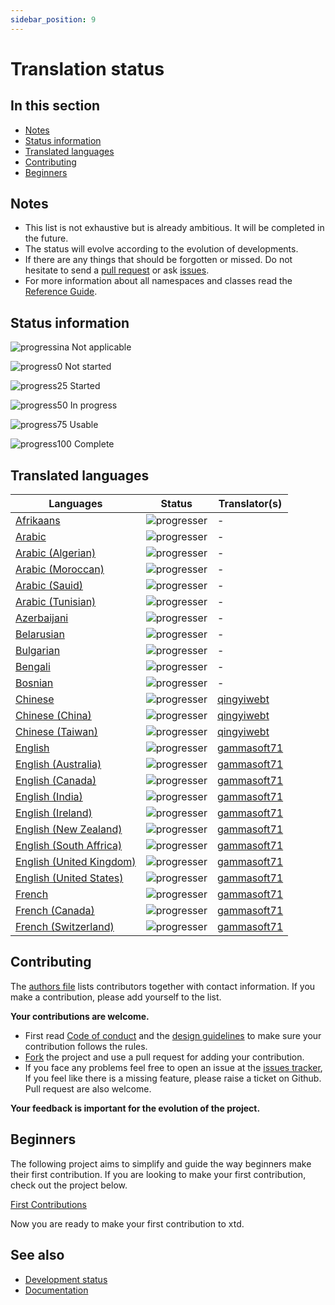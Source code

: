 ```yaml
---
sidebar_position: 9
---
```


# Translation status

## In this section

* [Notes](#notes)
* [Status information](#status-information)
* [Translated languages](#translated-languages)
* [Contributing](#contributing)
* [Beginners](#beginners)

## Notes

* This list is not exhaustive but is already ambitious. It will be completed in the future.
* The status will evolve according to the evolution of developments.
* If there are any things that should be forgotten or missed. Do not hesitate to send a [pull request](https://github.com/gammasoft71/xtd/compare) or ask [issues](https://github.com/gammasoft71/xtd/issues/new/choose).
* For more information about all namespaces and classes read the [Reference Guide](https://gammasoft71.github.io/xtd/reference_guides/latest/index.html).

## Status information

![progressina](/pictures/progress_ina.png) Not applicable

![progress0](/pictures/progress0.png) Not started

![progress25](/pictures/progress25.png) Started

![progress50](/pictures/progress50.png) In progress

![progress75](/pictures/progress75.png) Usable

![progress100](/pictures/progress100.png) Complete

## Translated languages

| Languages                                                                               | Status                                   | Translator(s)                                            |
| --------------------------------------------------------------------------------------- | ---------------------------------------- | -------------------------------------------------------- |
| [Afrikaans](https://github.com/gammasoft71/xtd/tree/master/locale/af)                   | ![progresser](/pictures/progress0.png)   | -                                                        |
| [Arabic](https://github.com/gammasoft71/xtd/tree/master/locale/ar)                      | ![progresser](/pictures/progress0.png)   | -                                                        |
| [Arabic (Algerian)](https://github.com/gammasoft71/xtd/tree/master/locale/ar_DZ)        | ![progresser](/pictures/progress0.png)   | -                                                        |
| [Arabic (Moroccan)](https://github.com/gammasoft71/xtd/tree/master/locale/ar_MA)        | ![progresser](/pictures/progress0.png)   | -                                                        |
| [Arabic (Sauid)](https://github.com/gammasoft71/xtd/tree/master/locale/ar_SA)           | ![progresser](/pictures/progress0.png)   | -                                                        |
| [Arabic (Tunisian)](https://github.com/gammasoft71/xtd/tree/master/locale/ar_TN)        | ![progresser](/pictures/progress0.png)   | -                                                        |
| [Azerbaijani](https://github.com/gammasoft71/xtd/tree/master/locale/az)                 | ![progresser](/pictures/progress0.png)   | -                                                        |
| [Belarusian](https://github.com/gammasoft71/xtd/tree/master/locale/be)                  | ![progresser](/pictures/progress0.png)   | -                                                        |
| [Bulgarian](https://github.com/gammasoft71/xtd/tree/master/locale/bg)                   | ![progresser](/pictures/progress0.png)   | -                                                        |
| [Bengali](https://github.com/gammasoft71/xtd/tree/master/locale/bn)                     | ![progresser](/pictures/progress0.png)   | -                                                        |
| [Bosnian](https://github.com/gammasoft71/xtd/tree/master/locale/bs)                     | ![progresser](/pictures/progress0.png)   | -                                                        |
| [Chinese](https://github.com/gammasoft71/xtd/tree/master/locale/zh)                     | ![progresser](/pictures/progress100.png) | [qingyiwebt](https://github.com/qingyiwebt)              |
| [Chinese (China)](https://github.com/gammasoft71/xtd/tree/master/locale/zh_CN)          | ![progresser](/pictures/progress100.png) | [qingyiwebt](https://github.com/qingyiwebt)              |
| [Chinese (Taiwan)](https://github.com/gammasoft71/xtd/tree/master/locale/zh_TW)         | ![progresser](/pictures/progress100.png) | [qingyiwebt](https://github.com/qingyiwebt)              |
| [English](https://github.com/gammasoft71/xtd/tree/master/locale/en)                     | ![progresser](/pictures/progress100.png) | [gammasoft71](https://gammasoft71.wixsite.com/gammasoft) |
| [English (Australia)](https://github.com/gammasoft71/xtd/tree/master/locale/en_AU)      | ![progresser](/pictures/progress100.png) | [gammasoft71](https://gammasoft71.wixsite.com/gammasoft) |
| [English (Canada)](https://github.com/gammasoft71/xtd/tree/master/locale/en_CA)         | ![progresser](/pictures/progress100.png) | [gammasoft71](https://gammasoft71.wixsite.com/gammasoft) |
| [English (India)](https://github.com/gammasoft71/xtd/tree/master/locale/en_IN)          | ![progresser](/pictures/progress100.png) | [gammasoft71](https://gammasoft71.wixsite.com/gammasoft) |
| [English (Ireland)](https://github.com/gammasoft71/xtd/tree/master/locale/en_IE)        | ![progresser](/pictures/progress100.png) | [gammasoft71](https://gammasoft71.wixsite.com/gammasoft) |
| [English (New Zealand)](https://github.com/gammasoft71/xtd/tree/master/locale/en_NZ)    | ![progresser](/pictures/progress100.png) | [gammasoft71](https://gammasoft71.wixsite.com/gammasoft) |
| [English (South Affrica)](https://github.com/gammasoft71/xtd/tree/master/locale/en_ZA)  | ![progresser](/pictures/progress100.png) | [gammasoft71](https://gammasoft71.wixsite.com/gammasoft) |
| [English (United Kingdom)](https://github.com/gammasoft71/xtd/tree/master/locale/en_GB) | ![progresser](/pictures/progress100.png) | [gammasoft71](https://gammasoft71.wixsite.com/gammasoft) |
| [English (United States)](https://github.com/gammasoft71/xtd/tree/master/locale/en_US)  | ![progresser](/pictures/progress100.png) | [gammasoft71](https://gammasoft71.wixsite.com/gammasoft) |
| [French](https://github.com/gammasoft71/xtd/tree/master/locale/fr)                      | ![progresser](/pictures/progress100.png) | [gammasoft71](https://gammasoft71.wixsite.com/gammasoft) |
| [French (Canada)](https://github.com/gammasoft71/xtd/tree/master/locale/fr_CA)          | ![progresser](/pictures/progress100.png) | [gammasoft71](https://gammasoft71.wixsite.com/gammasoft) |
| [French (Switzerland)](https://github.com/gammasoft71/xtd/tree/master/locale/fr_CH)     | ![progresser](/pictures/progress100.png) | [gammasoft71](https://gammasoft71.wixsite.com/gammasoft) |

## Contributing

The [authors file](https://github.com/gammasoft71/xtd/blob/master/AUTHORS.md) lists contributors together with contact information. If you make a contribution, please add yourself to the list.

**Your contributions are welcome.**

* First read [Code of conduct](https://github.com/gammasoft71/xtd/blob/master/CODE_OF_CONDUCT.md) and the [design guidelines](/docs/documentation/Design%20Guidelines) to make sure your contribution follows the rules.
* [Fork](https://github.com/gammasoft71/xtd/fork) the project and use a pull request for adding your contribution.
* If you face any problems feel free to open an issue at the [issues tracker](https://github.com/gammasoft71/xtd/issues), If you feel like there is a missing feature, please raise a ticket on Github. Pull request are also welcome.

**Your feedback is important for the evolution of the project.**

## Beginners

The following project aims to simplify and guide the way beginners make their first contribution. If you are looking to make your first contribution, check out the project below.

[First Contributions](https://github.com/firstcontributions/first-contributions)

Now you are ready to make your first contribution to xtd.

## See also

* [Development status](/docs/documentation/Development%20status)
* [Documentation](/docs/documentation)
